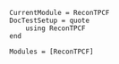 ```@meta
CurrentModule = ReconTPCF
DocTestSetup = quote
    using ReconTPCF
end
```

```@autodocs
Modules = [ReconTPCF]
```
